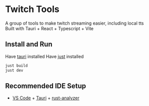 # Twitch Tools 
A group of tools to make twitch streaming easier, including local tts  
Built with Tauri + React + Typescript + Vite

## Install and Run
Have [tauri](https://v2.tauri.app/start/prerequisites/) installed
Have [just](https://github.com/casey/just) installed

```bash
just build
just dev
```


## Recommended IDE Setup

- [VS Code](https://code.visualstudio.com/) + [Tauri](https://marketplace.visualstudio.com/items?itemName=tauri-apps.tauri-vscode) + [rust-analyzer](https://marketplace.visualstudio.com/items?itemName=rust-lang.rust-analyzer)
